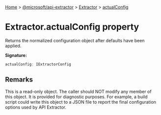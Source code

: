 [Home](./index) &gt; [@microsoft/api-extractor](./api-extractor.md) &gt; [Extractor](./api-extractor.extractor.md) &gt; [actualConfig](./api-extractor.extractor.actualconfig.md)

# Extractor.actualConfig property

Returns the normalized configuration object after defaults have been applied.

**Signature:**
```javascript
actualConfig: IExtractorConfig
```

## Remarks

This is a read-only object. The caller should NOT modify any member of this object. It is provided for diagnostic purposes. For example, a build script could write this object to a JSON file to report the final configuration options used by API Extractor.
